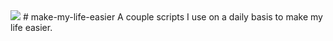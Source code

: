 <img src="https://travis-ci.org/BenjaminCh/make-my-life-easier.svg?branch=master"/>
# make-my-life-easier
A couple scripts I use on a daily basis to make my life easier.
